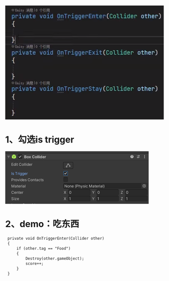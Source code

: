 ![Alt text](image-9.png)
# 1、勾选is trigger
![Alt text](image-8.png)

# 2、demo：吃东西
```
 private void OnTriggerEnter(Collider other)
 {
     if (other.tag == "Food")
     {
         Destroy(other.gameObject);
         score++;
     }
 }
 ```